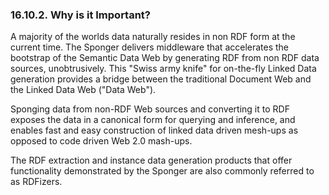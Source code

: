 <div>

<div>

<div>

<div>

### 16.10.2. Why is it Important?

</div>

</div>

</div>

A majority of the worlds data naturally resides in non RDF form at the
current time. The Sponger delivers middleware that accelerates the
bootstrap of the Semantic Data Web by generating RDF from non RDF data
sources, unobtrusively. This "Swiss army knife" for on-the-fly Linked
Data generation provides a bridge between the traditional Document Web
and the Linked Data Web ("Data Web").

Sponging data from non-RDF Web sources and converting it to RDF exposes
the data in a canonical form for querying and inference, and enables
fast and easy construction of linked data driven mesh-ups as opposed to
code driven Web 2.0 mash-ups.

The RDF extraction and instance data generation products that offer
functionality demonstrated by the Sponger are also commonly referred to
as RDFizers.

</div>

